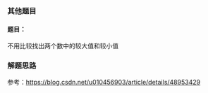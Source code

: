 ### 其他题目

#### 题目：
不用比较找出两个数中的较大值和较小值


### 解题思路
参考：https://blog.csdn.net/u010456903/article/details/48953429








